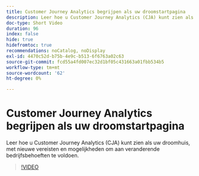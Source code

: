 ```yaml
---
title: Customer Journey Analytics begrijpen als uw droomstartpagina
description: Leer hoe u Customer Journey Analytics (CJA) kunt zien als uw droomhuis, met nieuwe vereisten en mogelijkheden om aan veranderende bedrijfsbehoeften te voldoen.
doc-type: Short Video
duration: 96
index: false
hide: true
hidefromtoc: true
recommendations: noCatalog, noDisplay
exl-id: 4470c52d-b75b-4e9c-b513-6f6763a02c63
source-git-commit: fcd55a4fd007ec32d1bf05c431663a01fbb534b5
workflow-type: tm+mt
source-wordcount: '62'
ht-degree: 0%

---
```


# Customer Journey Analytics begrijpen als uw droomstartpagina

Leer hoe u Customer Journey Analytics (CJA) kunt zien als uw droomhuis, met nieuwe vereisten en mogelijkheden om aan veranderende bedrijfsbehoeften te voldoen.

<!-- 62_S113_3442460_95_understanding-customer-journey-analytics-as-your-dream-home -->
>[!VIDEO](https://video.tv.adobe.com/v/3458327/?learn=on&enablevpops=true)
